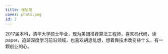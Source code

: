 ```yaml
---
title: 侯旭阳
cover: photo.png
id: 2
---
```


2017届本科，清华大学硕士毕业，现为美团推荐算法工程师，喜欢码代码，读paper，追踪深度学习前沿领域，也喜欢胡思乱想，想着靠技术改变些什么，有一颗创业的心。
